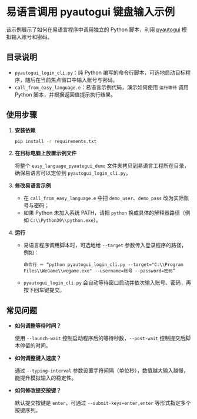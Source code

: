 # 易语言调用 pyautogui 键盘输入示例

该示例展示了如何在易语言程序中调用独立的 Python 脚本，利用
[pyautogui](https://pyautogui.readthedocs.io/) 模拟输入账号和密码。

## 目录说明

- `pyautogui_login_cli.py`：纯 Python 编写的命令行脚本，可选地启动目标程序，随后在当前焦点窗口中输入账号与密码。
- `call_from_easy_language.e`：易语言示例代码，演示如何使用 `运行等待` 调用 Python 脚本，并根据返回值提示执行结果。

## 使用步骤

1. **安装依赖**

   ```bash
   pip install -r requirements.txt
   ```

2. **在目标电脑上放置示例文件**

   将整个 `easy_language_pyautogui_demo` 文件夹拷贝到易语言工程所在目录，确保易语言可以定位到 `pyautogui_login_cli.py`。

3. **修改易语言示例**

   - 在 `call_from_easy_language.e` 中把 `demo_user`、`demo_pass` 改为实际账号与密码；
   - 如果 Python 未加入系统 PATH，请把 `python` 换成具体的解释器路径（例如 `C:\\Python39\\python.exe`）。

4. **运行**

   - 易语言程序调用脚本时，可选地给 `--target` 参数传入登录程序的路径，例如：

     ```易语言
     命令行 ＝ “python pyautogui_login_cli.py --target="C:\\Program Files\\WeGame\\wegame.exe" --username=账号 --password=密码”
     ```

   - `pyautogui_login_cli.py` 会自动等待窗口启动并依次输入账号、密码，再按下回车键提交。

## 常见问题

- **如何调整等待时间？**

  使用 `--launch-wait` 控制启动程序后的等待秒数，`--post-wait` 控制提交后脚本停留的时间。

- **如何调整键入速度？**

  通过 `--typing-interval` 参数设置字符间隔（单位秒），数值越大输入越慢，能提升模拟输入的稳定性。

- **如何修改提交按键？**

  默认提交按键是 `enter`，可通过 `--submit-keys=enter,enter` 等形式指定多个按键序列。

